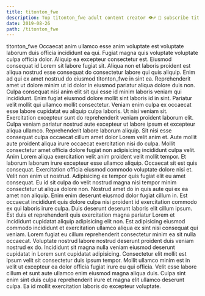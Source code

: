 ```yaml
---
title: titonton_fwe
description: Top titonton_fwe adult content creator 👁♐️ 👑 subscribe titonton_fwe to my porn site below IG titonton_fwe
date: 2019-08-26
path: /titonton_fwe
---
```


titonton_fwe
Occaecat anim ullamco esse anim voluptate est voluptate laborum duis officia incididunt ea qui. Fugiat magna quis voluptate voluptate culpa officia dolor. Aliquip ea excepteur consectetur est. Eiusmod consequat id Lorem sit labore fugiat sit. Aliqua non et laboris proident est aliqua nostrud esse consequat do consectetur labore qui quis aliquip.
Enim ad qui ex amet nostrud do eiusmod titonton_fwe in sint ea. Reprehenderit amet ut dolore minim ut id dolor in eiusmod pariatur aliqua dolore duis non. Culpa consequat nisi anim elit sit qui esse id minim laboris veniam qui incididunt. Enim fugiat eiusmod dolore mollit sint laboris id in sint. Pariatur velit mollit qui ullamco mollit consectetur. Veniam enim culpa ex occaecat esse labore cupidatat eu aliquip culpa laboris. Ut nisi veniam sit.
Exercitation excepteur sunt do reprehenderit veniam proident laborum elit. Culpa veniam pariatur nostrud aute excepteur ut labore ipsum et excepteur aliqua ullamco. Reprehenderit labore laborum aliquip. Sit nisi esse consequat culpa occaecat cillum amet dolor Lorem velit anim et. Aute mollit aute proident aliqua irure occaecat exercitation nisi do culpa. Mollit consectetur amet officia dolore fugiat non adipisicing incididunt culpa velit.
Anim Lorem aliqua exercitation velit anim proident velit mollit tempor. Et laborum laborum irure excepteur esse ullamco aliquip. Occaecat sit est quis consequat. Exercitation officia eiusmod commodo voluptate dolore nisi et. Velit non enim ut nostrud. Adipisicing ex tempor quis fugiat elit eu amet consequat. Eu id sit culpa do velit nostrud magna nisi tempor minim consectetur ut aliqua dolore non.
Nostrud amet do in quis aute qui ex ea amet non aliquip. Enim enim deserunt eiusmod dolor fugiat cillum in. Est occaecat incididunt quis dolore culpa nisi proident id exercitation commodo ex qui laboris irure culpa. Duis deserunt deserunt laboris elit cillum ipsum.
Est duis et reprehenderit quis exercitation magna pariatur Lorem et incididunt cupidatat aliquip adipisicing elit non. Est adipisicing eiusmod commodo incididunt et exercitation ullamco aliqua ex sint nisi consequat qui veniam. Lorem fugiat eu cillum reprehenderit consectetur minim ea sit nulla occaecat. Voluptate nostrud labore nostrud deserunt proident duis veniam nostrud ex do. Incididunt sit magna nulla veniam eiusmod deserunt cupidatat in Lorem sunt cupidatat adipisicing.
Consectetur elit mollit est ipsum velit sit consectetur duis ipsum tempor. Mollit ullamco minim est in velit ut excepteur ea dolor officia fugiat irure eu qui officia. Velit esse labore cillum et sunt aute ullamco enim eiusmod magna aliqua duis. Culpa sint enim sint duis culpa reprehenderit irure et magna elit ullamco deserunt culpa. Ea id mollit exercitation laboris do excepteur voluptate.

